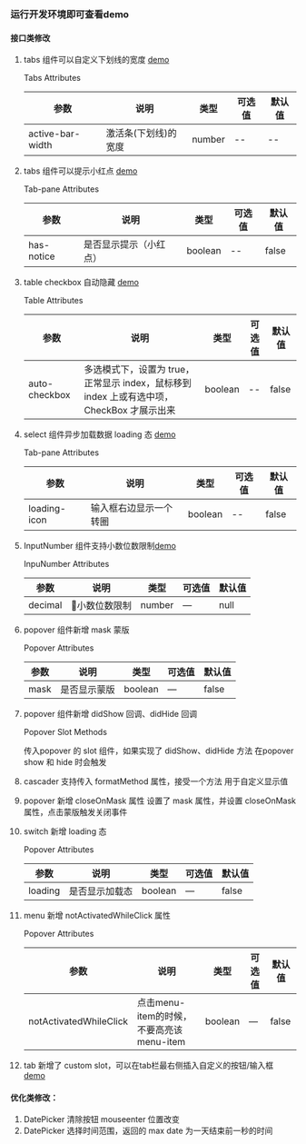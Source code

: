 ### 运行开发环境即可查看demo
#### 接口类修改
1. tabs 组件可以自定义下划线的宽度 [demo](http://localhost:8080/#/zh-CN/component/tabs)

    Tabs Attributes

    参数 | 说明 | 类型 | 可选值 | 默认值
    ----|----|----|----|----
    active-bar-width | 激活条(下划线)的宽度 | number | -- | --

2. tabs 组件可以提示小红点  [demo](http://localhost:8080/#/zh-CN/component/tabs)

    Tab-pane Attributes

    参数 | 说明 | 类型 | 可选值 | 默认值
    ----|----|----|----|----
    has-notice | 是否显示提示（小红点） | boolean | -- | false

3. table checkbox 自动隐藏 [demo](http://localhost:8080/#/zh-CN/component/table)

    Table Attributes

    参数 | 说明 | 类型 | 可选值 | 默认值
    ----|----|----|----|----
    auto-checkbox | 多选模式下，设置为 true，正常显示 index，鼠标移到 index 上或有选中项， CheckBox 才展示出来  | boolean | -- | false


4. select 组件异步加载数据 loading 态 [demo](http://localhost:8080/#/zh-CN/component/select)

    Tab-pane Attributes

    参数 | 说明 | 类型 | 可选值 | 默认值
    ----|----|----|----|----
    loading-icon | 输入框右边显示一个转圈 | boolean | -- | false

5. InputNumber 组件支持小数位数限制[demo](http://localhost:8080/#/zh-CN/component/input-number)

    InpuNumber Attributes

    参数 | 说明 | 类型 | 可选值 | 默认值
    ----|----|----|----|----
    decimal | 小数位数限制 | number | — | null 

6. popover 组件新增 mask 蒙版

    Popover Attributes
    
    参数 | 说明 | 类型 | 可选值 | 默认值
    ----|----|----|----|----
    mask | 是否显示蒙版 | boolean | — | false

7. popover 组件新增 didShow 回调、didHide 回调
   
   Popover Slot Methods
   
   传入popover 的 slot 组件，如果实现了 didShow、didHide 方法
   在popover show 和 hide 时会触发

8. cascader 支持传入 formatMethod 属性，接受一个方法
   用于自定义显示值

9. popover 新增 closeOnMask 属性
   设置了 mask 属性，并设置 closeOnMask 属性，点击蒙版触发关闭事件

10. switch 新增 loading 态
    
    Popover Attributes
    
    参数 | 说明 | 类型 | 可选值 | 默认值
    ----|----|----|----|----
    loading | 是否显示加载态 | boolean | — | false

11. menu 新增 notActivatedWhileClick 属性
    
    Popover Attributes
    
    参数 | 说明 | 类型 | 可选值 | 默认值
    ----|----|----|----|----
    notActivatedWhileClick | 点击menu-item的时候，不要高亮该menu-item | boolean | — | false


12. tab 新增了 custom slot，可以在tab栏最右侧插入自定义的按钮/输入框
    [demo](http://localhost:8088/#/zh-CN/component/tabs#ji-chu-yong-fa)

#### 优化类修改：
1. DatePicker 清除按钮 mouseenter 位置改变
2. DatePicker 选择时间范围，返回的 max date 为一天结束前一秒的时间
